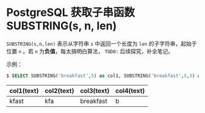 # PostgreSQL 获取子串函数 SUBSTRING(s, n, len)

`SUBSTRING(s,n,len)` 表示从字符串 `s` 中返回一个长度为 `len` 的子字符串，起始于位置 `n` 。若 `n` 为**负值**，每太搞明白算法， `TODO:` 后续探究，补全笔记。

示例：

``` sql
$ SELECT SUBSTRING('breakfast',5) as col1, SUBSTRING('breakfast',5,3) as col2, SUBSTRING('breakfast',-3) as col3, SUBSTRING('breakfast',-3,5) as col4;
```

|col1(text)|col2(text)|col3(text)|col4(text)|
|-----|-----|-----|-----|
|kfast | kfa  | breakfast|b|

